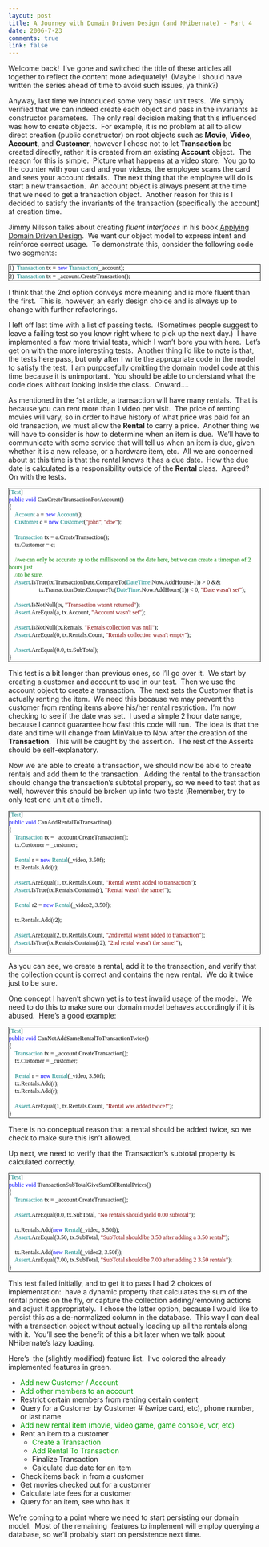 ```yaml
--- 
layout: post
title: A Journey with Domain Driven Design (and NHibernate) - Part 4
date: 2006-7-23
comments: true
link: false
---
```

<p>Welcome back!&nbsp; I’ve gone and switched the title of these articles all together to reflect the content more adequately!&nbsp; (Maybe I should have written the series ahead of time to avoid such issues, ya think?)</p><p>Anyway, last time we introduced some very basic unit tests.&nbsp; We&nbsp;simply verified that we can indeed create each object and pass in the invariants as constructor parameters.&nbsp; The only real decision making that this influenced was how to create objects.&nbsp; For example, it is no problem at all to allow direct creation (public constructor) on root objects such as <strong>Movie</strong>, <strong>Video</strong>, <strong>Account</strong>, and <strong>Customer</strong>, however I&nbsp;chose not to let <strong>Transaction</strong> be created&nbsp;directly, rather it is created from an existing <strong>Account</strong> object.&nbsp; The reason for this is simple.&nbsp; Picture what happens at a video store:&nbsp; You go to the counter with your card and your videos, the employee scans the card and sees your account details.&nbsp; The next thing that the employee will do is start a new transaction.&nbsp; An account object is always present at the time that we need to get a transaction object.&nbsp; Another reason for this is I decided to satisfy the invariants of the transaction (specifically the account) at creation time.</p><p>Jimmy Nilsson&nbsp;talks about creating <em>fluent interfaces</em> in his book <a title="amazon:Applying Domain Driven Design" href="http://www.amazon.com/gp/product/0321268202/ref=sr_11_1/002-0541598-4483203?ie=UTF8" target="_blank">Applying Domain Driven Design</a>.&nbsp;&nbsp;We want our object model to express intent and reinforce correct usage.&nbsp; To demonstrate this, consider the following code two segments:</p><div style="border: 1px solid rgb(51, 51, 51); background: white none repeat scroll 0% 50%; font-size: 9pt; -moz-background-clip: -moz-initial; -moz-background-origin: -moz-initial; -moz-background-inline-policy: -moz-initial; color: black; font-family: Consolas;">1)&nbsp; <span style="color: teal;">Transaction</span> tx = <span style="color: blue;">new</span> <span style="color: teal;">Transaction</span>(_account);</div><div style="border: 1px solid rgb(51, 51, 51); background: white none repeat scroll 0% 50%; font-size: 9pt; -moz-background-clip: -moz-initial; -moz-background-origin: -moz-initial; -moz-background-inline-policy: -moz-initial; color: black; font-family: Consolas;">2)&nbsp; <span style="color: teal;">Transaction</span> tx = _account.CreateTransaction();</div><p>I think that the 2nd option conveys more meaning and is more fluent than the first.&nbsp; This is, however, an early design choice and is always up to change with further refactorings.</p><p>I left off last time with a list of passing tests.&nbsp; (Sometimes people suggest to leave a failing test so you know right where to pick up the next day.)&nbsp; I have implemented a few more trivial tests, which I won’t bore you with here.&nbsp; Let’s get on with the more interesting tests.&nbsp; Another thing I’d like to note is that, the tests here pass, but only after I write the appropriate code&nbsp;in the model to satisfy the test.&nbsp; I am purposefully omitting the domain model code at this time because it is unimportant.&nbsp; You should be able to understand what the code does without looking inside the class.&nbsp; Onward….</p><p>As mentioned in the 1st article, a transaction will have many rentals.&nbsp; That is because you can rent more than 1 video per visit.&nbsp; The price of renting movies will vary, so in order to have history of what price was paid for an old transaction, we must allow the <strong>Rental</strong> to carry a price.&nbsp; Another thing we will have to consider is how to determine when an item is due.&nbsp; We’ll have to communicate with some service that will tell us when an item is due, given whether it is a new release, or a hardware item, etc.&nbsp; All we are&nbsp;concerned about&nbsp;at this time is that the rental knows it has a due date.&nbsp; How the due date is calculated is a&nbsp;responsibility&nbsp;outside of the <strong>Rental </strong>class.&nbsp;&nbsp;Agreed?&nbsp; On with the tests.</p><div style="border: 1px solid rgb(51, 51, 51); background: white none repeat scroll 0% 50%; font-size: 9pt; -moz-background-clip: -moz-initial; -moz-background-origin: -moz-initial; -moz-background-inline-policy: -moz-initial; color: black; font-family: Consolas;"><p style="margin: 0px;">[<span style="color: teal;">Test</span>]</p><p style="margin: 0px;"><span style="color: blue;">public</span> <span style="color: blue;">void</span> CanCreateTransactionForAccount()</p><p style="margin: 0px;">{</p><p style="margin: 0px;">&nbsp; &nbsp; <span style="color: teal;">Account</span> a = <span style="color: blue;">new</span> <span style="color: teal;">Account</span>();</p><p style="margin: 0px;">&nbsp; &nbsp; <span style="color: teal;">Customer</span> c = <span style="color: blue;">new</span> <span style="color: teal;">Customer</span>(<span style="color: maroon;">"john"</span>, <span style="color: maroon;">"doe"</span>);</p><p style="margin: 0px;">&nbsp;</p><p style="margin: 0px;">&nbsp; &nbsp; <span style="color: teal;">Transaction</span> tx = a.CreateTransaction();</p><p style="margin: 0px;">&nbsp; &nbsp; tx.Customer = c;&nbsp; </p><p style="margin: 0px;">&nbsp;</p><p style="margin: 0px;">&nbsp; &nbsp; <span style="color: green;">//we can only be accurate up to the millisecond on the date here, but we can create a timespan of 2 hours just</span></p><p style="margin: 0px;">&nbsp; &nbsp; <span style="color: green;">//to be sure.</span></p><p style="margin: 0px;">&nbsp; &nbsp; <span style="color: teal;">Assert</span>.IsTrue(tx.TransactionDate.CompareTo(<span style="color: teal;">DateTime</span>.Now.AddHours(-1)) &gt; 0 &amp;&amp;</p><p style="margin: 0px;">&nbsp; &nbsp; &nbsp; &nbsp; &nbsp; &nbsp; &nbsp; &nbsp; &nbsp; &nbsp; tx.TransactionDate.CompareTo(<span style="color: teal;">DateTime</span>.Now.AddHours(1)) &lt; 0, <span style="color: maroon;">"Date wasn't set"</span>);</p><p style="margin: 0px;">&nbsp;</p><p style="margin: 0px;">&nbsp; &nbsp; <span style="color: teal;">Assert</span>.IsNotNull(tx, <span style="color: maroon;">"Transaction wasn't returned"</span>);</p><p style="margin: 0px;">&nbsp; &nbsp; <span style="color: teal;">Assert</span>.AreEqual(a, tx.Account, <span style="color: maroon;">"Account wasn't set"</span>);</p><p style="margin: 0px;">&nbsp;</p><p style="margin: 0px;">&nbsp; &nbsp; <span style="color: teal;">Assert</span>.IsNotNull(tx.Rentals, <span style="color: maroon;">"Rentals collection was null"</span>);</p><p style="margin: 0px;">&nbsp; &nbsp; <span style="color: teal;">Assert</span>.AreEqual(0, tx.Rentals.Count, <span style="color: maroon;">"Rentals collection wasn't empty"</span>);</p><p style="margin: 0px;">&nbsp;</p><p style="margin: 0px;">&nbsp; &nbsp; <span style="color: teal;">Assert</span>.AreEqual(0.0, tx.SubTotal);</p><p style="margin: 0px;">}</p></div><p>This test is a bit longer than previous ones, so I’ll go over it.&nbsp; We start by creating a customer and account to use in our test.&nbsp; Then we use the account object to create a transaction.&nbsp; The next sets the Customer that is actually renting the item.&nbsp; We need this because we may prevent the customer from renting items above his/her rental restriction.&nbsp;&nbsp;I’m now checking to see if the date was set.&nbsp; I used a simple 2 hour date range, because I cannot guarantee how fast this code will run.&nbsp; The idea is that the date and time will change from MinValue to Now after the creation of the <strong>Transaction</strong>.&nbsp; This will be caught by the assertion.&nbsp; The rest of the Asserts should be self-explanatory.</p><p>Now we are able to create a transaction, we should now be able to create rentals and add them to the transaction.&nbsp; Adding the rental to the transaction should change the transaction’s subtotal properly, so we need to test that as well, however this should be broken up into two tests (Remember, try to only test one unit at
a time!).</p><div style="border: 1px solid rgb(51, 51, 51); background: white none repeat scroll 0% 50%; font-size: 9pt; -moz-background-clip: -moz-initial; -moz-background-origin: -moz-initial; -moz-background-inline-policy: -moz-initial; color: black; font-family: Consolas;"><p style="margin: 0px;">[<span style="color: teal;">Test</span>]</p><p style="margin: 0px;"><span style="color: blue;">public</span> <span style="color: blue;">void</span> CanAddRentalToTransaction()</p><p style="margin: 0px;">{</p><p style="margin: 0px;">&nbsp; &nbsp; <span style="color: teal;">Transaction</span> tx = _account.CreateTransaction();</p><p style="margin: 0px;">&nbsp; &nbsp; tx.Customer = _customer;</p><p style="margin: 0px;">&nbsp;</p><p style="margin: 0px;">&nbsp; &nbsp; <span style="color: teal;">Rental</span> r = <span style="color: blue;">new</span> <span style="color: teal;">Rental</span>(_video, 3.50f);</p><p style="margin: 0px;">&nbsp; &nbsp; tx.Rentals.Add(r);</p><p style="margin: 0px;">&nbsp;</p><p style="margin: 0px;">&nbsp; &nbsp; <span style="color: teal;">Assert</span>.AreEqual(1, tx.Rentals.Count, <span style="color: maroon;">"Rental wasn't added to transaction"</span>);</p><p style="margin: 0px;">&nbsp; &nbsp; <span style="color: teal;">Assert</span>.IsTrue(tx.Rentals.Contains(r), <span style="color: maroon;">"Rental wasn't the same!"</span>);</p><p style="margin: 0px;">&nbsp;</p><p style="margin: 0px;">&nbsp; &nbsp; <span style="color: teal;">Rental</span> r2 = <span style="color: blue;">new</span> <span style="color: teal;">Rental</span>(_video2, 3.50f);</p><p style="margin: 0px;">&nbsp;</p><p style="margin: 0px;">&nbsp; &nbsp; tx.Rentals.Add(r2);</p><p style="margin: 0px;">&nbsp;</p><p style="margin: 0px;">&nbsp; &nbsp; <span style="color: teal;">Assert</span>.AreEqual(2, tx.Rentals.Count, <span style="color: maroon;">"2nd rental wasn't added to transaction"</span>);</p><p style="margin: 0px;">&nbsp; &nbsp; <span style="color: teal;">Assert</span>.IsTrue(tx.Rentals.Contains(r2), <span style="color: maroon;">"2nd rental wasn't the same!"</span>);</p><p style="margin: 0px;">}</p></div><!--EndFragment--><p>As you can see, we create a rental, add it to the transaction, and verify that the collection count is correct and contains the new rental.&nbsp; We do it twice just to be sure.</p><p>One concept I haven’t shown yet is to test invalid usage of the model.&nbsp; We need to do this to make sure our domain model behaves accordingly if it is abused.&nbsp; Here’s a good example:</p><div style="border: 1px solid rgb(51, 51, 51); background: white none repeat scroll 0% 50%; font-size: 9pt; -moz-background-clip: -moz-initial; -moz-background-origin: -moz-initial; -moz-background-inline-policy: -moz-initial; color: black; font-family: Consolas;"><p style="margin: 0px;">[<span style="color: teal;">Test</span>]</p><p style="margin: 0px;"><span style="color: blue;">public</span> <span style="color: blue;">void</span> CanNotAddSameRentalToTransactionTwice()</p><p style="margin: 0px;">{</p><p style="margin: 0px;">&nbsp; &nbsp; <span style="color: teal;">Transaction</span> tx = _account.CreateTransaction();</p><p style="margin: 0px;">&nbsp; &nbsp; tx.Customer = _customer;</p><p style="margin: 0px;">&nbsp;</p><p style="margin: 0px;">&nbsp; &nbsp; <span style="color: teal;">Rental</span> r = <span style="color: blue;">new</span> <span style="color: teal;">Rental</span>(_video, 3.50f);</p><p style="margin: 0px;">&nbsp; &nbsp; tx.Rentals.Add(r);</p><p style="margin: 0px;">&nbsp; &nbsp; tx.Rentals.Add(r);</p><p style="margin: 0px;">&nbsp;</p><p style="margin: 0px;">&nbsp; &nbsp; <span style="color: teal;">Assert</span>.AreEqual(1, tx.Rentals.Count, <span style="color: maroon;">"Rental was added twice!"</span>);</p><p style="margin: 0px;">}</p></div><p>There is no conceptual reason that a rental should be added twice, so we check to make sure this isn’t allowed.</p><p>Up next, we need to verify that the Transaction’s subtotal property is calculated correctly.</p><div style="border: 1px solid rgb(51, 51, 51); background: white none repeat scroll 0% 50%; font-size: 9pt; -moz-background-clip: -moz-initial; -moz-background-origin: -moz-initial; -moz-background-inline-policy: -moz-initial; color: black; font-family: Consolas;"><p style="margin: 0px;">[<span style="color: teal;">Test</span>]</p><p style="margin: 0px;"><span style="color: blue;">public</span> <span style="color: blue;">void</span> TransactionSubTotalGiveSumOfRentalPrices()</p><p style="margin: 0px;">{&nbsp; &nbsp; &nbsp; &nbsp; &nbsp; &nbsp; &nbsp; &nbsp; &nbsp; &nbsp; &nbsp; </p><p style="margin: 0px;">&nbsp; &nbsp; <span style="color: teal;">Transaction</span> tx = _account.CreateTransaction();</p><p style="margin: 0px;">&nbsp;</p><p style="margin: 0px;">&nbsp; &nbsp; <span style="color: teal;">Assert</span>.AreEqual(0.0, tx.SubTotal, <span style="color: maroon;">"No rentals should yield 0.00 subtotal"</span>);</p><p style="margin: 0px;">&nbsp;</p><p style="margin: 0px;">&nbsp; &nbsp; tx.Rentals.Add(<span style="color: blue;">new</span> <span style="color: teal;">Rental</span>(_video, 3.50f));</p><p style="margin: 0px;">&nbsp; &nbsp; <span style="color: teal;">Assert</span>.AreEqual(3.50, tx.SubTotal, <span style="color: maroon;">"SubTotal should be 3.50 after adding a 3.50 rental"</span>);</p><p style="margin: 0px;">&nbsp;</p><p style="margin: 0px;">&nbsp; &nbsp; tx.Rentals.Add(<span style="color: blue;">new</span> <span style="color: teal;">Rental</span>(_video2, 3.50f));</p><p style="margin: 0px;">&nbsp; &nbsp; <span style="color: teal;">Assert</span>.AreEqual(7.00, tx.SubTotal, <span style="color: maroon;">"SubTotal should be 7.00 after adding 2 3.50 rentals"</span>);</p><p style="margin: 0px;">}</p></div><p>This test failed initially, and to get it to pass I had 2 choices of implementation:&nbsp; have a dynamic property that calculates the sum of the rental prices on the fly, or capture the collection adding/removing actions and adjust it appropriately.&nbsp; I chose the latter option, because I would like to persist this as a de-normalized column in the database.&nbsp; This way I can deal with a transaction object without actually loading up all the rentals along with it.&nbsp; You’ll see the benefit of this a bit later when we talk about NHibernate’s lazy loading.</p><p>Here’s&nbsp;&nbsp;the (slightly modified) feature list.&nbsp; I’ve colored the already implemented features in green.</p><ul><li><font color="#009f00">Add new Customer / Account</font> </li><li><font color="#009f00">Add other members to an account</font> </li><li>Restrict certain members from renting certain content </li><li>Query for a Customer by Customer # (swipe card, etc), phone number, or last name </li><li><font color="#009f00">Add new rental item (movie, video game, game console, vcr, etc)</font> </li><li>Rent an item to a customer <ul><li><font color="#009f00">Create a Transaction</font> </li><li><font color="#009f00">Add Rental To Transaction</font> </li><li>Finalize Transaction </li><li>Calculate due date for an item</li></ul></li><li>Check items back in from a customer </li><li>Get movies checked out for a customer </li><li>Calculate late fees for a customer </li><li>Query for an item, see who has it</li></ul><p>We’re coming to a point where we need to start persisting our domain model.&nbsp; Most of the remaining&nbsp; features to implement will employ querying a database, so we’ll probably start on persistence next time.</p><!--EndFragment--><!--EndFragment-->
